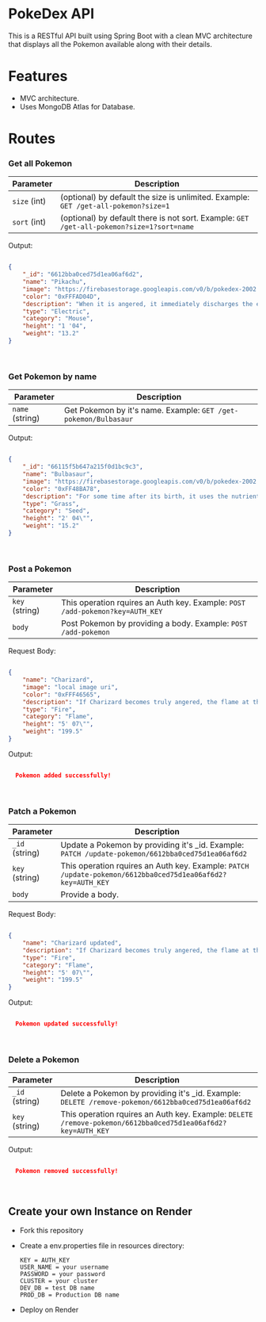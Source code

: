 # PokeDex API

This is a RESTful API built using Spring Boot with a clean MVC architecture that displays all the Pokemon available along with their details.

# Features

- MVC architecture.
- Uses MongoDB Atlas for Database.

# Routes

### Get all Pokemon

| Parameter    | Description                                                                                                                                                                                   |
| ------------ | --------------------------------------------------------------------------------------------------------------------------------------------------------------------------------------------- |
| `size` (int) | (optional) by default the size is unlimited. Example: `GET /get-all-pokemon?size=1`                                                                                                           |
| `sort` (int) | (optional) by default there is not sort. Example: `GET /get-all-pokemon?size=1?sort=name`                                                                                                     |

Output:

```json

{
    "_id": "6612bba0ced75d1ea06af6d2",
    "name": "Pikachu",
    "image": "https://firebasestorage.googleapis.com/v0/b/pokedex-2002.appspot.com/o/Pokemon%2FPikachu%20.png?alt=media&token=9e2f5ac2-6818-4fad-9e3f-81258418aa5a",
    "color": "0xFFFAD04D",
    "description": "When it is angered, it immediately discharges the energy stored in the pouches in its cheeks.",
    "type": "Electric",
    "category": "Mouse",
    "height": "1 '04",
    "weight": "13.2"
}
```

<br>

### Get Pokemon by name

| Parameter       | Description                                                                                                                                                                                   |
| --------------- | --------------------------------------------------------------------------------------------------------------------------------------------------------------------------------------------- |
| `name` (string) | Get Pokemon by it's name. Example: `GET /get-pokemon/Bulbasaur`                                                                                                                               |

Output:

```json

{
    "_id": "66115f5b647a215f0d1bc9c3",
    "name": "Bulbasaur",
    "image": "https://firebasestorage.googleapis.com/v0/b/pokedex-2002.appspot.com/o/Pokemon%2FBulbasaur.png?alt=media&token=daac3ff8-9f15-4d50-aae2-27c703ca1452",
    "color": "0xFF48BA78",
    "description": "For some time after its birth, it uses the nutrients that are packed into the seed on its back in order to grow.",
    "type": "Grass",
    "category": "Seed",
    "height": "2' 04\"",
    "weight": "15.2"
}
```

<br>

### Post a Pokemon

| Parameter       | Description                                                                                                                                                                                   |
| --------------- | --------------------------------------------------------------------------------------------------------------------------------------------------------------------------------------------- |
| `key` (string)  | This operation rquires an Auth key. Example: `POST /add-pokemon?key=AUTH_KEY`                                                                                                                 |
| `body`          | Post Pokemon by providing a body. Example: `POST /add-pokemon`                                                                                                                                |


Request Body:

```json

{
    "name": "Charizard",
    "image": "local image uri",
    "color": "0xFFF46565",
    "description": "If Charizard becomes truly angered, the flame at the tip of its tail burns in a light blue shade.",
    "type": "Fire",
    "category": "Flame",
    "height": "5' 07\"",
    "weight": "199.5"
}
```

Output:

```json

  Pokemon added successfully!
```

<br>

### Patch a Pokemon

| Parameter       | Description                                                                                                                                                                                   |
| --------------- | --------------------------------------------------------------------------------------------------------------------------------------------------------------------------------------------- |
| `_id` (string)  | Update a Pokemon by providing it's _id. Example: `PATCH /update-pokemon/6612bba0ced75d1ea06af6d2`                                                                                             |
| `key` (string)  | This operation rquires an Auth key. Example: `PATCH /update-pokemon/6612bba0ced75d1ea06af6d2?key=AUTH_KEY`                                                                                    |
| `body`          | Provide a body.                                                                                                                                                                               |


Request Body:

```json

{
    "name": "Charizard updated",
    "description": "If Charizard becomes truly angered, the flame at the tip of its tail burns in a light blue shade.",
    "type": "Fire",
    "category": "Flame",
    "height": "5' 07\"",
    "weight": "199.5"
}
```

Output:

```json

  Pokemon updated successfully!
```

<br>

### Delete a Pokemon

| Parameter       | Description                                                                                                                                                                                   |
| --------------- | --------------------------------------------------------------------------------------------------------------------------------------------------------------------------------------------- |
| `_id` (string)  | Delete a Pokemon by providing it's _id. Example: `DELETE /remove-pokemon/6612bba0ced75d1ea06af6d2`                                                                                            |
| `key` (string)  | This operation rquires an Auth key. Example: `DELETE /remove-pokemon/6612bba0ced75d1ea06af6d2?key=AUTH_KEY`                                                                                   |


Output:

```json

  Pokemon removed successfully!
```

<br>

## Create your own Instance on Render

- Fork this repository
- Create a env.properties file in resources directory:

  ```
  KEY = AUTH_KEY
  USER_NAME = your username
  PASSWORD = your password
  CLUSTER = your cluster
  DEV_DB = test DB name
  PROD_DB = Production DB name
  ```

- Deploy on Render
